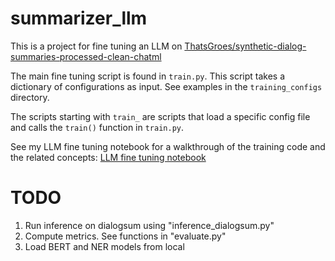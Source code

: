 # summarizer_llm
This is a project for fine tuning an LLM on [ThatsGroes/synthetic-dialog-summaries-processed-clean-chatml](https://huggingface.co/datasets/ThatsGroes/synthetic-dialog-summaries-processed-clean-chatml)

The main fine tuning script is found in `train.py`. This script takes a dictionary
of configurations as input. See examples in the `training_configs` directory.

The scripts starting with `train_` are scripts that load a specific config file
and calls the `train()` function in `train.py`.

See my LLM fine tuning notebook for a walkthrough of the training code and the related concepts:
[LLM fine tuning notebook](https://colab.research.google.com/drive/18jraZF_nEv462wr7L9sMqVk6l4VACKCl#scrollTo=5e5xTWH7BgKD)

# TODO
1. Run inference on dialogsum using "inference_dialogsum.py"
2. Compute metrics. See functions in "evaluate.py"
3. Load BERT and NER models from local
